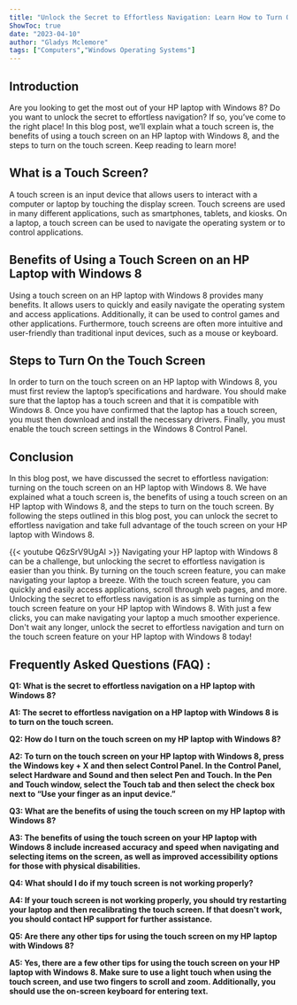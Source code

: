 ```yaml
---
title: "Unlock the Secret to Effortless Navigation: Learn How to Turn On Touch Screen on Your HP Laptop with Windows 8!"
ShowToc: true 
date: "2023-04-10"
author: "Gladys Mclemore" 
tags: ["Computers","Windows Operating Systems"]
---
```

## Introduction
Are you looking to get the most out of your HP laptop with Windows 8? Do you want to unlock the secret to effortless navigation? If so, you’ve come to the right place! In this blog post, we’ll explain what a touch screen is, the benefits of using a touch screen on an HP laptop with Windows 8, and the steps to turn on the touch screen. Keep reading to learn more!

## What is a Touch Screen?
A touch screen is an input device that allows users to interact with a computer or laptop by touching the display screen. Touch screens are used in many different applications, such as smartphones, tablets, and kiosks. On a laptop, a touch screen can be used to navigate the operating system or to control applications.

## Benefits of Using a Touch Screen on an HP Laptop with Windows 8
Using a touch screen on an HP laptop with Windows 8 provides many benefits. It allows users to quickly and easily navigate the operating system and access applications. Additionally, it can be used to control games and other applications. Furthermore, touch screens are often more intuitive and user-friendly than traditional input devices, such as a mouse or keyboard.

## Steps to Turn On the Touch Screen
In order to turn on the touch screen on an HP laptop with Windows 8, you must first review the laptop’s specifications and hardware. You should make sure that the laptop has a touch screen and that it is compatible with Windows 8. Once you have confirmed that the laptop has a touch screen, you must then download and install the necessary drivers. Finally, you must enable the touch screen settings in the Windows 8 Control Panel.

## Conclusion
In this blog post, we have discussed the secret to effortless navigation: turning on the touch screen on an HP laptop with Windows 8. We have explained what a touch screen is, the benefits of using a touch screen on an HP laptop with Windows 8, and the steps to turn on the touch screen. By following the steps outlined in this blog post, you can unlock the secret to effortless navigation and take full advantage of the touch screen on your HP laptop with Windows 8.

{{< youtube Q6zSrV9UgAI >}} 
Navigating your HP laptop with Windows 8 can be a challenge, but unlocking the secret to effortless navigation is easier than you think. By turning on the touch screen feature, you can make navigating your laptop a breeze. With the touch screen feature, you can quickly and easily access applications, scroll through web pages, and more. Unlocking the secret to effortless navigation is as simple as turning on the touch screen feature on your HP laptop with Windows 8. With just a few clicks, you can make navigating your laptop a much smoother experience. Don't wait any longer, unlock the secret to effortless navigation and turn on the touch screen feature on your HP laptop with Windows 8 today!

## Frequently Asked Questions (FAQ) :
**Q1: What is the secret to effortless navigation on a HP laptop with Windows 8?**

**A1: The secret to effortless navigation on a HP laptop with Windows 8 is to turn on the touch screen.**

**Q2: How do I turn on the touch screen on my HP laptop with Windows 8?**

**A2: To turn on the touch screen on your HP laptop with Windows 8, press the Windows key + X and then select Control Panel. In the Control Panel, select Hardware and Sound and then select Pen and Touch. In the Pen and Touch window, select the Touch tab and then select the check box next to “Use your finger as an input device.”**

**Q3: What are the benefits of using the touch screen on my HP laptop with Windows 8?**

**A3: The benefits of using the touch screen on your HP laptop with Windows 8 include increased accuracy and speed when navigating and selecting items on the screen, as well as improved accessibility options for those with physical disabilities.**

**Q4: What should I do if my touch screen is not working properly?**

**A4: If your touch screen is not working properly, you should try restarting your laptop and then recalibrating the touch screen. If that doesn't work, you should contact HP support for further assistance.**

**Q5: Are there any other tips for using the touch screen on my HP laptop with Windows 8?**

**A5: Yes, there are a few other tips for using the touch screen on your HP laptop with Windows 8. Make sure to use a light touch when using the touch screen, and use two fingers to scroll and zoom. Additionally, you should use the on-screen keyboard for entering text.**


